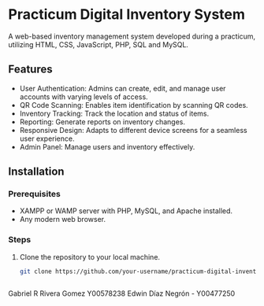 # Practicum Digital Inventory System

A web-based inventory management system developed during a practicum, utilizing HTML, CSS, JavaScript, PHP, SQL and MySQL.

## Features

- User Authentication: Admins can create, edit, and manage user accounts with varying levels of access.
- QR Code Scanning: Enables item identification by scanning QR codes.
- Inventory Tracking: Track the location and status of items.
- Reporting: Generate reports on inventory changes.
- Responsive Design: Adapts to different device screens for a seamless user experience.
- Admin Panel: Manage users and inventory effectively.

## Installation

### Prerequisites

- XAMPP or WAMP server with PHP, MySQL, and Apache installed.
- Any modern web browser.

### Steps

1. Clone the repository to your local machine.
   ```bash
   git clone https://github.com/your-username/practicum-digital-inventory.git



Gabriel R Rivera Gomez Y00578238
Edwin Díaz Negrón - Y00477250